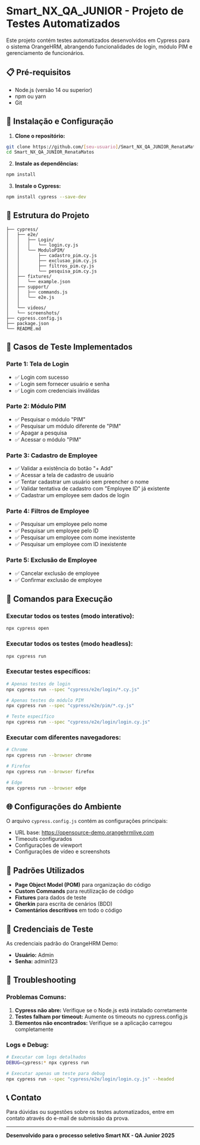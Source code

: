 # Smart_NX_QA_JUNIOR - Projeto de Testes Automatizados

Este projeto contém testes automatizados desenvolvidos em Cypress para o sistema OrangeHRM, abrangendo funcionalidades de login, módulo PIM e gerenciamento de funcionários.

## 📋 Pré-requisitos

- Node.js (versão 14 ou superior)
- npm ou yarn
- Git

## 🚀 Instalação e Configuração

1. **Clone o repositório:**
```bash
git clone https://github.com/[seu-usuario]/Smart_NX_QA_JUNIOR_RenataMatos.git
cd Smart_NX_QA_JUNIOR_RenataMatos
```

2. **Instale as dependências:**
```bash
npm install
```

3. **Instale o Cypress:**
```bash
npm install cypress --save-dev
```

## 📂 Estrutura do Projeto

```
├── cypress/
│   ├── e2e/
│   │   ├── Login/
│   │   │   └── login.cy.js
│   │   └── ModuloPIM/
│   │       ├── cadastro_pim.cy.js
│   │       ├── exclusao_pim.cy.js
│   │       ├── filtros_pim.cy.js
│   │       └── pesquisa_pim.cy.js
│   ├── fixtures/
│   │   └── example.json
│   ├── support/
│   │   ├── commands.js
│   │   └── e2e.js
│   │     
│   └── videos/
│   └── screenshots/
├── cypress.config.js
├── package.json
└── README.md
```

## 🎯 Casos de Teste Implementados

### Parte 1: Tela de Login
- ✅ Login com sucesso
- ✅ Login sem fornecer usuário e senha
- ✅ Login com credenciais inválidas

### Parte 2: Módulo PIM
- ✅ Pesquisar o módulo "PIM"
- ✅ Pesquisar um módulo diferente de "PIM"
- ✅ Apagar a pesquisa
- ✅ Acessar o módulo "PIM"

### Parte 3: Cadastro de Employee
- ✅ Validar a existência do botão "+ Add"
- ✅ Acessar a tela de cadastro de usuário
- ✅ Tentar cadastrar um usuário sem preencher o nome
- ✅ Validar tentativa de cadastro com "Employee ID" já existente
- ✅ Cadastrar um employee sem dados de login

### Parte 4: Filtros de Employee
- ✅ Pesquisar um employee pelo nome
- ✅ Pesquisar um employee pelo ID
- ✅ Pesquisar um employee com nome inexistente
- ✅ Pesquisar um employee com ID inexistente

### Parte 5: Exclusão de Employee
- ✅ Cancelar exclusão de employee
- ✅ Confirmar exclusão de employee

## 🔧 Comandos para Execução

### Executar todos os testes (modo interativo):
```bash
npx cypress open
```

### Executar todos os testes (modo headless):
```bash
npx cypress run
```

### Executar testes específicos:
```bash
# Apenas testes de login
npx cypress run --spec "cypress/e2e/login/*.cy.js"

# Apenas testes do módulo PIM
npx cypress run --spec "cypress/e2e/pim/*.cy.js"

# Teste específico
npx cypress run --spec "cypress/e2e/login/login.cy.js"
```

### Executar com diferentes navegadores:
```bash
# Chrome
npx cypress run --browser chrome

# Firefox
npx cypress run --browser firefox

# Edge
npx cypress run --browser edge
```

## 🌐 Configurações do Ambiente

O arquivo `cypress.config.js` contém as configurações principais:
- URL base: https://opensource-demo.orangehrmlive.com
- Timeouts configurados
- Configurações de viewport
- Configurações de vídeo e screenshots

## 📝 Padrões Utilizados

- **Page Object Model (POM)** para organização do código
- **Custom Commands** para reutilização de código
- **Fixtures** para dados de teste
- **Gherkin** para escrita de cenários (BDD)
- **Comentários descritivos** em todo o código

## 🔐 Credenciais de Teste

As credenciais padrão do OrangeHRM Demo:
- **Usuário:** Admin
- **Senha:** admin123

## 🐛 Troubleshooting

### Problemas Comuns:
1. **Cypress não abre:** Verifique se o Node.js está instalado corretamente
2. **Testes falham por timeout:** Aumente os timeouts no cypress.config.js
3. **Elementos não encontrados:** Verifique se a aplicação carregou completamente

### Logs e Debug:
```bash
# Executar com logs detalhados
DEBUG=cypress:* npx cypress run

# Executar apenas um teste para debug
npx cypress run --spec "cypress/e2e/login/login.cy.js" --headed
```

## 📞 Contato

Para dúvidas ou sugestões sobre os testes automatizados, entre em contato através do e-mail de submissão da prova.

---

**Desenvolvido para o processo seletivo Smart NX - QA Junior 2025**

